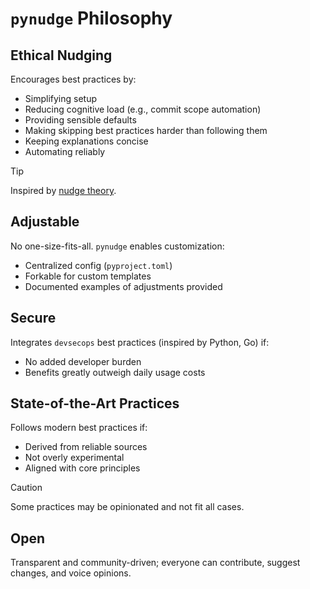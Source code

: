 # `pynudge` Philosophy

## Ethical Nudging

Encourages best practices by:

- Simplifying setup
- Reducing cognitive load (e.g., commit scope automation)
- Providing sensible defaults
- Making skipping best practices harder than following them
- Keeping explanations concise
- Automating reliably

> [!tip]
> Inspired by [nudge theory](https://en.wikipedia.org/wiki/Nudge_theory).

## Adjustable

No one-size-fits-all. `pynudge` enables customization:

- Centralized config (`pyproject.toml`)
- Forkable for custom templates
- Documented examples of adjustments provided

## Secure

Integrates `devsecops` best practices (inspired by Python, Go) if:

- No added developer burden
- Benefits greatly outweigh daily usage costs

## State-of-the-Art Practices

Follows modern best practices if:

- Derived from reliable sources
- Not overly experimental
- Aligned with core principles

> [!caution]
> Some practices may be opinionated and not fit all cases.

## Open

Transparent and community-driven; everyone can contribute, suggest changes,
and voice opinions.

